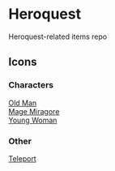 # Heroquest

Heroquest-related items repo

## Icons

### Characters

[Old Man](/icons/characters/old_man/old_man.md)  
[Mage Miragore](/icons/characters/mage_miragore/mage_miragore.md)  
[Young Woman](/icons/characters/young_woman/young_woman.md)  

### Other

[Teleport](/icons/teleport/teleport.md)  
